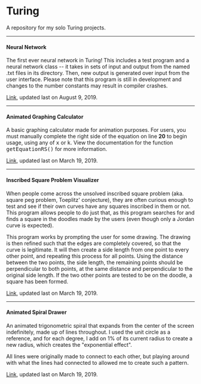 
# Turing
A repository for my solo Turing projects.

<hr>

#### Neural Network
The first ever neural network in Turing! This includes a test program and a neural network class -- it takes in sets of input and output from the named .txt files in its directory. Then, new output is generated over input from the user interface. Please note that this program is still in development and changes to the number constants may result in compiler crashes.

<a href="https://github.com/PtJung/Turing/tree/master/neural-network">Link</a>, updated last on August 9, 2019.
<hr>

#### Animated Graphing Calculator
A basic graphing calculator made for animation purposes. For users, you must manually complete the right side of the equation on line <b>20</b> to begin usage, using any of <tt>x</tt> or <tt>k</tt>. View the documentation for the function <tt>getEquationRS()</tt> for more information.

<a href="https://github.com/PtJung/Turing/blob/master/animated-graphing-calculator.t">Link</a>, updated last on March 19, 2019.
<hr>

#### Inscribed Square Problem Visualizer
When people come across the unsolved inscribed square problem (aka. square peg problem, Toeplitz' conjecture), they are often curious enough to test and see if their own curves have any squares inscribed in them or not. This program allows people to do just that, as this program searches for and finds a square in the doodles made by the users (even though only a Jordan curve is expected).

This program works by prompting the user for some drawing. The drawing is then refined such that the edges are completely covered, so that the curve is legitimate. It will then create a side length from one point to every other point, and repeating this process for all points. Using the distance between the two points, the side length, the remaining points should be perpendicular to both points, at the same distance and perpendicular to the original side length. If the two other points are tested to be on the doodle, a square has been formed.

<a href="https://github.com/PtJung/Turing/blob/master/inscribed-square-problem-visualizer.t">Link</a>, updated last on March 19, 2019.
</pre>
<hr>

#### Animated Spiral Drawer
An animated trigonometric spiral that expands from the center of the screen indefinitely, made up of lines throughout. I used the unit circle as a reference, and for each degree, I add on 1% of its current radius to create a new radius, which creates the "exponential effect".

All lines were originally made to connect to each other, but playing around with what the lines had connected to allowed me to create such a pattern.

<a href="https://github.com/PtJung/Turing/blob/master/animated-spiral-drawer.t">Link</a>, updated last on March 19, 2019.
